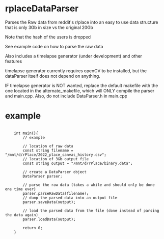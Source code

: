 # rplaceDataParser
Parses the Raw data from reddit's r/place into an easy to use data structure that is only 3Gb in size vs the original 20Gb

Note that the hash of the users is dropped

See example code on how to parse the raw data

Also includes a timelapse generator (under development) and other features

timelapse generator currently requires openCV to be installed, but the dataParser itself does not depend on anything.

IF timelapse generator is NOT wanted, replace the default makefile with the one located in the alternate_makefile, which will
ONLY compile the parser and main.cpp. Also, do not include DataParser.h in main.cpp

# example

````

    int main(){
        // example

        // location of raw data
        const string filename = "/mnt/d/rPlace/2022_place_canvas_history.csv";
        // location of 3Gb output file
        const string output = "/mnt/d/rPlace/binary.data";

        // create a DataParser object
        DataParser parser;

        // parse the raw data (takes a while and should only be done one time ever)
        parser.parseRawData(filename);
        // dump the parsed data into an output file
        parser.saveData(output);

        // load the parsed data from the file (done instead of parsing the data again)
        parser.loadData(output);

        return 0;
    }

````
